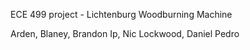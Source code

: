ECE 499 project -  Lichtenburg Woodburning Machine

Arden, Blaney, Brandon Ip, Nic Lockwood, Daniel Pedro
